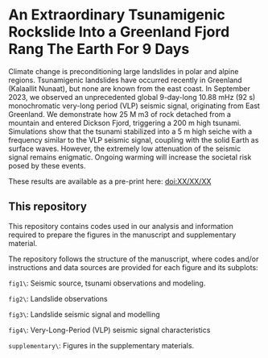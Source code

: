 # An Extraordinary Tsunamigenic Rockslide Into a Greenland Fjord Rang The Earth For 9 Days

Climate change is preconditioning large landslides in polar and alpine regions. Tsunamigenic landslides have occurred recently in Greenland (Kalaallit Nunaat), but none are known from the east coast. In September 2023, we observed an unprecedented global 9-day-long 10.88 mHz (92 s) monochromatic very-long period (VLP) seismic signal, originating from East Greenland. We demonstrate how 25 M m3 of rock detached from a mountain and entered Dickson Fjord, triggering a 200 m high tsunami. Simulations show that the tsunami stabilized into a 5 m high seiche with a frequency similar to the VLP seismic signal, coupling with the solid Earth as surface waves. However, the extremely low attenuation of the seismic signal remains enigmatic. Ongoing warming will increase the societal risk posed by these events.

These results are available as a pre-print here: [doi:XX/XX/XX](#)

## This repository

This repository contains codes used in our analysis and information required to prepare the figures in the manuscript and supplementary material.

The repository follows the structure of the manuscript, where codes and/or instructions and data sources are provided for each figure and its subplots:

`fig1\`: Seismic source, tsunami observations and modeling.

`fig2\`: Landslide observations

`fig3\`: Landslide seismic signal and modelling

`fig4\`: Very-Long-Period (VLP) seismic signal characteristics

`supplementary\`: Figures in the supplementary materials.
